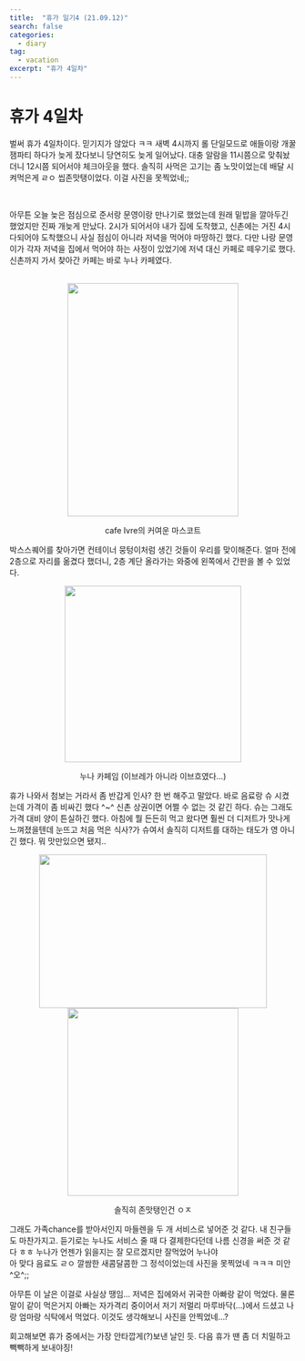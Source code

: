 ```yaml
---
title:  "휴가 일기4 (21.09.12)"
search: false
categories: 
  - diary
tag:
  - vacation
excerpt: "휴가 4일차"
---
```


# 휴가 4일차

벌써 휴가 4일차이다. 믿기지가 않았다 ㅋㅋ 새벽 4시까지 롤 단일모드로 애들이랑 개꿀잼파티 하다가 늦게 잤다보니 당연히도 늦게 일어났다. 대충 알람을 11시쯤으로 맞춰놨더니 12시쯤 되어서야 체크아웃을 했다. 솔직히 사먹은 고기는 좀 노맛이었는데 배달 시켜먹은게 ㄹㅇ 씹존맛탱이었다. 이걸 사진을 못찍었네;;  

<br>

아무튼 오늘 늦은 점심으로 준서랑 문영이랑 만나기로 했었는데 원래 밑밥을 깔아두긴 했었지만 진짜 개늦게 만났다. 2시가 되어서야 내가 집에 도착했고, 신촌에는 거진 4시 다되어야 도착했으니 사실 점심이 아니라 저녁을 먹어야 마땅하긴 했다. 다만 나랑 문영이가 각자 저녁을 집에서 먹어야 하는 사정이 있었기에 저녁 대신 카페로 떼우기로 했다. 신촌까지 가서 찾아간 카페는 바로 누나 카페였다.

<br>

<center>
<img src= "https://user-images.githubusercontent.com/68508521/133929896-3ef8e83e-ed9d-4575-85d9-4f16bb1b336c.jpg" width="300" height="410">  


cafe Ivre의 커여운 마스코트
</center>

박스스퀘어를 찾아가면 컨테이너 뭉텅이처럼 생긴 것들이 우리를 맞이해준다. 얼마 전에 2층으로 자리를 옮겼다 했더니, 2층 계단 올라가는 와중에 왼쪽에서 간판을 볼 수 있었다. 

<center>
<img src= "https://user-images.githubusercontent.com/68508521/133930092-cc3dbf26-0b14-4ced-b68a-dbe9f0e11c6d.jpg" width="310" height="310">  

누나 카페임 (이브레가 아니라 이브흐였다...)
</center>  

휴가 나와서 첨보는 거라서 좀 반갑게 인사? 한 번 해주고 말았다. 바로 음료랑 슈 시켰는데 가격이 좀 비싸긴 했다 ^~^ 신촌 상권이면 어쩔 수 없는 것 같긴 하다. 슈는 그래도 가격 대비 양이 튼실하긴 했다. 아침에 뭘 든든히 먹고 왔다면 훨씬 더 디저트가 맛나게 느껴졌을텐데 눈뜨고 처음 먹은 식사?가 슈여서 솔직히 디저트를 대하는 태도가 영 아니긴 했다. 뭐 맛만있으면 됐지.. 

<center>
<img src= "https://user-images.githubusercontent.com/68508521/133930268-36a3fb05-7449-4aec-abbf-04f49555b976.jpg" width="400" height="270">  

<img src= "https://user-images.githubusercontent.com/68508521/133930509-b7c37169-efab-4a78-aa49-bfdc6133f3d1.jpg" width="300" height="330">  

솔직히 존맛탱인건 ㅇㅈ
</center>

그래도 가족chance를 받아서인지 마들렌을 두 개 서비스로 넣어준 것 같다. 내 친구들도 마찬가지고. 듣기로는 누나도 서비스 줄 때 다 결제한다던데 나름 신경을 써준 것 같다 ㅎㅎ 누나가 언젠가 읽을지는 잘 모르겠지만 잘먹었어 누나야  
아 맞다 음료도 ㄹㅇ 깔쌈한 새콤달콤한 그 정석이었는데 사진을 못찍었네 ㅋㅋㅋ 미안 ^오^;;
<br>

아무튼 이 날은 이걸로 사실상 땡임... 저녁은 집에와서 귀국한 아빠랑 같이 먹었다. 물론 말이 같이 먹은거지 아빠는 자가격리 중이어서 저기 저멀리 마루바닥(...)에서 드셨고 나랑 엄마랑 식탁에서 먹었다. 이것도 생각해보니 사진을 안찍었네...? 

회고해보면 휴가 중에서는 가장 안타깝게(?)보낸 날인 듯. 다음 휴가 땐 좀 더 치밀하고 빽빽하게 보내야징!